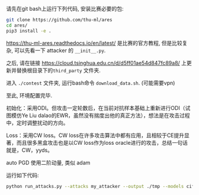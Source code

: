 请先在git bash上运行下列代码, 安装比赛必要的包:

```bash
git clone https://github.com/thu-ml/ares
cd ares/
pip3 install -e .
```

https://thu-ml-ares.readthedocs.io/en/latest/ 是比赛的官方教程, 但是比较复杂, 可以先看一下 attacker 的 `__init__.py`.

之后, 请在链接 https://cloud.tsinghua.edu.cn/d/d5ff01ae54d847fc89a8/ 上更新并替换根目录下的`third_party` 文件夹.

进入 `./contest` 文件夹, 运行bash命令 `download_data.sh`. (可能需要vpn)

至此, 环境配置完毕.


初始化：采用ODI。但攻击一定轮数后，在当前对抗样本基础上重新进行ODI（试图模仿Ye Liu dalao的EWR，虽然没有揣度出他的真正方法），想法是在攻击过程中，定时调整扰动的方向。


Loss：采用CW loss。CW loss在许多攻击算法中都有应用，且相较于CE提升显著，而且很多黑盒攻击也是以CW loss作为loss oracle进行的攻击，总结一句话就是，CW，yyds。

auto PGD 使用二阶动量, 类似 adam

运行如下代码:

```bash
python run_attacks.py --attacks my_attacker --output ./tmp --models cifar10-pgd_at,imagenet-fast_at
```


